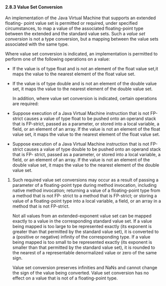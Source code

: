 #### **2.8.3 Value Set Conversion** 

An implementation of the Java Virtual Machine that supports an extended floating- point value set is permitted or required, under specified circumstances, to map a value of the associated floating-point type between the extended and the standard value sets. Such a *value set conversion* is not a type conversion, but a mapping between the value sets associated with the same type. 

Where value set conversion is indicated, an implementation is permitted to perform one of the following operations on a value: 

- If the value is of type float and is not an element of the float value set,it maps the value to the nearest element of the float value set. 

- If the value is of type double and is not an element of the double value set, it maps the value to the nearest element of the double value set. 

  In addition, where value set conversion is indicated, certain operations are required: 

- Suppose execution of a Java Virtual Machine instruction that is not FP-strict causes a value of type float to be pushed onto an operand stack that is FP-strict, passed as a parameter, or stored into a local variable, a field, or an element of an array. If the value is not an element of the float value set, it maps the value to the nearest element of the float value set. 
- Suppose execution of a Java Virtual Machine instruction that is not FP-strict causes a value of type double to be pushed onto an operand stack that is FP- strict, passed as a parameter, or stored into a local variable, a field, or an element of an array. If the value is not an element of the double value set, it maps the value to the nearest element of the double value set. 

1. Such required value set conversions may occur as a result of passing a parameter of a floating-point type during method invocation, including native method invocation; returning a value of a floating-point type from a method that is not FP- strict to a method that is FP-strict; or storing a value of a floating-point type into a local variable, a field, or an array in a method that is not FP-strict. 

   Not all values from an extended-exponent value set can be mapped exactly to a value in the corresponding standard value set. If a value being mapped is too large to be represented exactly (its exponent is greater than that permitted by the standard value set), it is converted to a (positive or negative) infinity of the corresponding type. If a value being mapped is too small to be represented exactly (its exponent is smaller than that permitted by the standard value set), it is rounded to the nearest of a representable denormalized value or zero of the same sign. 

   Value set conversion preserves infinities and NaNs and cannot change the sign of the value being converted. Value set conversion has no effect on a value that is not of a floating-point type. 